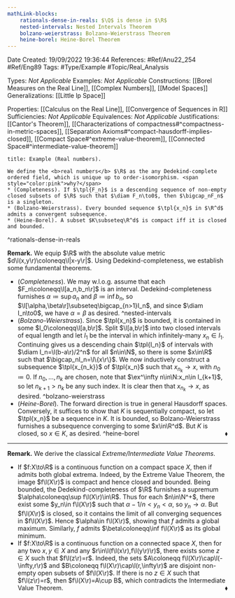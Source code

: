 ```yaml
---
mathLink-blocks:
    rationals-dense-in-reals: $\Q$ is dense in $\R$
    nested-intervals: Nested Intervals Theorem
    bolzano-weierstrass: Bolzano-Weierstrass Theorem
    heine-borel: Heine-Borel Theorem
---
```


<div class="topSpace"></div>

Date Created: 19/09/2022 19:36:44
References: #Ref/Anu22_254 #Ref/Eng89
Tags: #Type/Example #Topic/Real_Analysis

Types: <i>Not Applicable</i>
Examples: <i>Not Applicable</i>
Constructions: [[Borel Measures on the Real Line]], [[Complex Numbers]], [[Model Spaces]]
Generalizations: [[Little lp Space]]

Properties: [[Calculus on the Real Line]], [[Convergence of Sequences in R]]
Sufficiencies: <i>Not Applicable</i>
Equivalences: <i>Not Applicable</i>
Justifications: [[Cantor's Theorem]], [[Characterizations of compactness#^compactness-in-metric-spaces]], [[Separation Axioms#^compact-hausdorff-implies-closed]], [[Compact Space#^extreme-value-theorem]], [[Connected Space#^intermediate-value-theorem]]

``` ad-Example
title: Example (Real numbers).

We define the <b>real numbers</b> $\R$ as the any Dedekind-complete ordered field, which is unique up to order-isomorphism. <span style="color:pink">why?</span>
* (Completeness). If $\tpl{F_n}$ is a descending sequence of non-empty closed subsets of $\R$ such that $\diam F_n\to0$, then $\bigcap_nF_n$ is a singleton.
* (Bolzano-Weierstrass). Every bounded sequence $\tpl{x_n}$ in $\R^d$ admits a convergent subsequence.
* (Heine-Borel). A subset $K\subseteq\R^d$ is compact iff it is closed and bounded.

```
^rationals-dense-in-reals

<b>Remark.</b> We equip $\R$ with the absolute value metric $d\l(x,y\r)\coloneqq\l|x-y\r|$. Using Dedekind-completeness, we establish some fundamental theorems.
* (<i>Completeness</i>). We may w.l.o.g. assume that each $F_n\coloneqq\l[a_n,b_n\r]$ is an interval. Dedekind-completeness furnishes $\alpha\coloneqq\sup a_n$ and $\beta\coloneqq\inf b_n$, so $\l[\alpha,\beta\r]\subseteq\bigcap_{n>1}I_n$, and since $\diam I_n\to0$, we have $\alpha=\beta$ as desired. ^nested-intervals
* (<i>Bolzano-Weierstrass</i>). Since $\tpl{x_n}$ is bounded, it is contained in some $I_0\coloneqq\l[a,b\r]$. Split $\l[a,b\r]$ into two closed intervals of equal length and let $I_1$ be the interval in which infinitely-many $x_n\in I_1$. Continuing gives us a descending chain $\tpl{I_n}$ of intervals with $\diam I_n=\l(b-a\r)/2^n$ for all $n\in\N$, so there is some $x\in\R$ such that $\bigcap_nI_n=\l\{x\r\}$. We now inductively construct a subsequence $\tpl{x_{n_k}}$ of $\tpl{x_n}$ such that $x_{n_k}\to x$, with $n_0\coloneqq0$. If $n_0,\dots,n_k$ are chosen, note that $\ex^\infty n\in\N:x_n\in I_{k+1}$, so let $n_{k+1}>n_k$ be any such index. It is clear then that $x_{n_k}\to x$, as desired. ^bolzano-weierstrass
* (<i>Heine-Borel</i>). The forward direction is true in general Hausdorff spaces. Conversely, it suffices to show that $K$ is sequentially compact, so let $\tpl{x_n}$ be a sequence in $K$. It is bounded, so Bolzano-Weierstrass furnishes a subsequence converging to some $x\in\R^d$. But $K$ is closed, so $x\in K$, as desired.<span style="float:right;">$\blacklozenge$</span> ^heine-borel

---

<b>Remark.</b> We derive the classical <i>Extreme/Intermediate Value Theorems</i>.
* If $f:X\to\R$ is a continuous function on a compact space $X$, then if admits both global extrema. Indeed, by the Extreme Value Theorem, the image $f\l(X\r)$ is compact and hence closed and bounded. Being bounded, the Dedekind-completeness of $\R$ furnishes a supremum $\alpha\coloneqq\sup f\l(X\r)\in\R$. Thus for each $n\in\N^+$, there exist some $y_n\in f\l(X\r)$ such that $\alpha-1/n<y_n<\alpha$, so $y_n\to\alpha$. But $f\l(X\r)$ is closed, so it contains the limit of all converging sequences in $f\l(X\r)$. Hence $\alpha\in f\l(X\r)$, showing that $f$ admits a global maximum. Similarly, $f$ admits $\beta\coloneqq\inf f\l(X\r)$ as its global minimum.
* If $f:X\to\R$ is a continuous function on a connected space $X$, then for any two $x,y\in X$ and any $r\in\l(f\l(x\r),f\l(y\r)\r)$, there exists some $z\in X$ such that $f\l(z\r)=r$. Indeed, the sets $A\coloneqq f\l(X\r)\cap\l(-\infty,r\r)$ and $B\coloneqq f\l(X\r)\cap\l(r,\infty\r)$ are disjoint non-empty open subsets of $f\l(X\r)$. If there is no $z\in X$ such that $f\l(z\r)=r$, then $f\l(X\r)=A\cup B$, which contradicts the Intermediate Value Theorem.<span style="float:right;">$\blacklozenge$</span>
